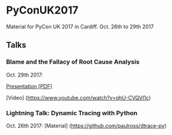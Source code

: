 # PyConUK2017
Material for PyCon UK 2017 in Cardiff. Oct. 26th to 29th 2017

## Talks

### Blame and the Fallacy of Root Cause Analysis

Oct. 29th 2017:

[Presentation [PDF]](https://github.com/paulross/PyConUK2017/PaulRoss_BlameAndRCA_v09.pdf)

[Video] (https://www.youtube.com/watch?v=qhU-CVQVl1c)

### Lightning Talk: Dynamic Tracing with Python

Oct. 26th 2017: [Material] (https://github.com/paulross/dtrace-py)
